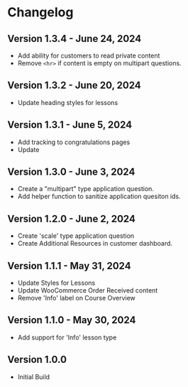 # Changelog

## Version 1.3.4 - June 24, 2024
- Add ability for customers to read private content
- Remove `<hr>` if content is empty on multipart questions.

## Version 1.3.2 - June 20, 2024
- Update heading styles for lessons

## Version 1.3.1 - June 5, 2024
- Add tracking to congratulations pages
- Update 

## Version 1.3.0 - June 3, 2024
- Create a "multipart" type application question.
- Add helper function to sanitize application quesiton ids.

## Version 1.2.0 - June 2, 2024
- Create 'scale' type application question
- Create Additional Resources in customer dashboard.

## Version 1.1.1 - May 31, 2024
- Update Styles for Lessons
- Update WooCommerce Order Received content
- Remove 'Info' label on Course Overview

## Version 1.1.0 - May 30, 2024
- Add support for 'Info' lesson type

## Version 1.0.0
- Initial Build